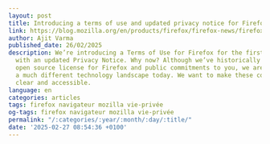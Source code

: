 ```yaml
---
layout: post
title: Introducing a terms of use and updated privacy notice for Firefox
link: https://blog.mozilla.org/en/products/firefox/firefox-news/firefox-terms-of-use
author: Ajit Varma
published_date: 26/02/2025
description: We’re introducing a Terms of Use for Firefox for the first time, along
  with an updated Privacy Notice. Why now? Although we’ve historically relied on our
  open source license for Firefox and public commitments to you, we are building in
  a much different technology landscape today. We want to make these commitments abundantly
  clear and accessible.
language: en
categories: articles
tags: firefox navigateur mozilla vie-privée
og-tags: firefox navigateur mozilla vie-privée
permalink: "/:categories/:year/:month/:day/:title/"
date: '2025-02-27 08:54:36 +0100'
---
```

